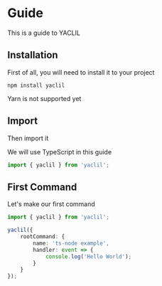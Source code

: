 # Guide

This is a guide to YACLIL

## Installation

First of all, you will need to install it to your project

```shell
npm install yaclil
```

Yarn is not supported yet

## Import

Then import it

We will use TypeScript in this guide

```ts
import { yaclil } from 'yaclil';
```

## First Command

Let's make our first command

```ts
import { yaclil } from 'yaclil';

yaclil({
    rootCommand: {
        name: 'ts-node example',
        handler: event => {
            console.log('Hello World');
        }
    }
});
```
